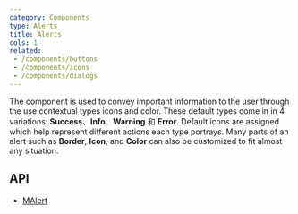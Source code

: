 ```yaml
---
category: Components
type: Alerts
title: Alerts
cols: 1
related:
 - /components/buttons
 - /components/icons
 - /components/dialogs
---
```


The component is used to convey important information to the user through the use contextual types icons and color.
These default types come in in 4 variations: **Success**、**Info**、**Warning** 和 **Error**. Default icons are assigned
which help represent different actions each type portrays. Many parts of an alert such as **Border**, **Icon**, and **Color** can also be customized to fit almost any situation.

## API

- [MAlert](/api/MAlert)
